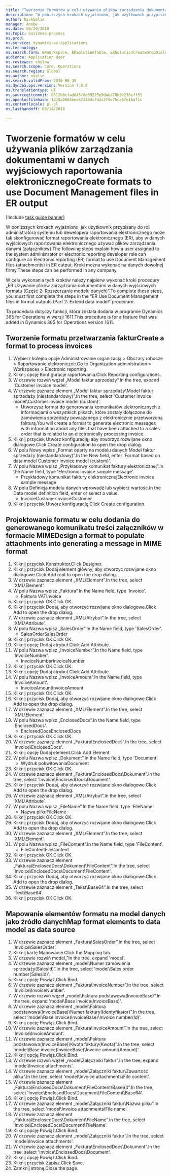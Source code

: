 ```yaml
--- 
title: "Tworzenie formatów w celu używania plików zarządzania dokumentami w danych wyjściowych raportowania elektronicznego"
description: "W poniższych krokach wyjaśniono, jak użytkownik przypisany do roli administratora systemu lub dewelopera raportowania elektronicznego może tak skonfigurować format raportowania elektronicznego, aby w danych wyjściowych raportowania elektronicznego używać plików zarządzania danymi."
author: NickSelin
manager: AnnBe
ms.date: 08/29/2018
ms.topic: business-process
ms.prod: 
ms.service: dynamics-ax-applications
ms.technology: 
ms.search.form: ERWorkspace, ERSolutionTable, ERSolutionCreateDropDialog, EROperationDesigner, ERComponentTypeDropDialog
audience: Application User
ms.reviewer: shylaw
ms.search.scope: Core, Operations
ms.search.region: Global
ms.author: nselin
ms.search.validFrom: 2016-06-30
ms.dyn365.ops.version: Version 7.0.0
ms.translationtype: HT
ms.sourcegitcommit: 0312b8cfadd45f8e59225e9daba78b9e216cff51
ms.openlocfilehash: 1815a0004eee6734b3c7d2c2f9e75ce5fe16af1c
ms.contentlocale: pl-pl
ms.lasthandoff: 09/14/2018

---
```


# <a name="create-formats-to-use-document-management-files-in-er-output"></a><span data-ttu-id="4978e-103">Tworzenie formatów w celu używania plików zarządzania dokumentami w danych wyjściowych raportowania elektronicznego</span><span class="sxs-lookup"><span data-stu-id="4978e-103">Create formats to use Document Management files in ER output</span></span>

[!include [task guide banner](../../includes/task-guide-banner.md)]

<span data-ttu-id="4978e-104">W poniższych krokach wyjaśniono, jak użytkownik przypisany do roli administratora systemu lub dewelopera raportowania elektronicznego może tak skonfigurować format raportowania elektronicznego (ER), aby w danych wyjściowych raportowania elektronicznego używać plików zarządzania danymi (załączników).</span><span class="sxs-lookup"><span data-stu-id="4978e-104">The following steps explain how a user assigned to the system administrator or electronic reporting developer role can configure an Electronic reporting (ER) format to use Document Management files (attachments) in ER output.</span></span> <span data-ttu-id="4978e-105">Kroki można wykonać na danych dowolnej firmy.</span><span class="sxs-lookup"><span data-stu-id="4978e-105">These steps can be performed in any company.</span></span>

<span data-ttu-id="4978e-106">W celu wykonania tych kroków należy najpierw wykonać kroki procedury „ER Używanie plików zarządzania dokumentami w danych wyjściowych formatu (Część 2: Rozszerzanie modelu danych)”.</span><span class="sxs-lookup"><span data-stu-id="4978e-106">To complete these steps, you must first complete the steps in the “ER Use Document Management files in format outputs (Part 2: Extend data model” procedure.</span></span>

<span data-ttu-id="4978e-107">Ta procedura dotyczy funkcji, która została dodana w programie Dynamics 365 for Operations w wersji 1611.</span><span class="sxs-lookup"><span data-stu-id="4978e-107">This procedure is for a feature that was added in Dynamics 365 for Operations version 1611.</span></span>


## <a name="create-a-format-to-process-invoices"></a><span data-ttu-id="4978e-108">Tworzenie formatu przetwarzania faktur</span><span class="sxs-lookup"><span data-stu-id="4978e-108">Create a format to process invoices</span></span>
1. <span data-ttu-id="4978e-109">Wybierz kolejno opcje Administrowanie organizacją > Obszary robocze > Raportowanie elektroniczne.</span><span class="sxs-lookup"><span data-stu-id="4978e-109">Go to Organization administration > Workspaces > Electronic reporting.</span></span>
2. <span data-ttu-id="4978e-110">Kliknij opcję Konfiguracje raportowania.</span><span class="sxs-lookup"><span data-stu-id="4978e-110">Click Reporting configurations.</span></span>
3. <span data-ttu-id="4978e-111">W drzewie rozwiń węzeł „Model faktur sprzedaży”.</span><span class="sxs-lookup"><span data-stu-id="4978e-111">In the tree, expand 'Customer invoice model'.</span></span>
4. <span data-ttu-id="4978e-112">W drzewie zaznacz element „Model faktur sprzedaży\Model faktur sprzedaży (niestandardowy)”.</span><span class="sxs-lookup"><span data-stu-id="4978e-112">In the tree, select 'Customer invoice model\Customer invoice model (custom)'.</span></span>
    * <span data-ttu-id="4978e-113">Utworzysz format do generowania komunikatów elektronicznych z informacjami o wszystkich plikach, które zostały dołączone do zamówienia sprzedaży powiązanego z elektronicznie przetworzoną fakturą.</span><span class="sxs-lookup"><span data-stu-id="4978e-113">You will create a format to generate electronic messages with information about any files that have been attached to a sales order that is related to an electronically processing invoice.</span></span>  
5. <span data-ttu-id="4978e-114">Kliknij przycisk Utwórz konfigurację, aby otworzyć rozwijane okno dialogowe.</span><span class="sxs-lookup"><span data-stu-id="4978e-114">Click Create configuration to open the drop dialog.</span></span>
6. <span data-ttu-id="4978e-115">W polu Nowy wpisz „Format oparty na modelu danych Model faktur sprzedaży (niestandardowy)”.</span><span class="sxs-lookup"><span data-stu-id="4978e-115">In the New field, enter 'Format based on data model Customer invoice model (custom)'.</span></span>
7. <span data-ttu-id="4978e-116">W polu Nazwa wpisz „Przykładowy komunikat faktury elektronicznej”.</span><span class="sxs-lookup"><span data-stu-id="4978e-116">In the Name field, type 'Electronic invoice sample message'.</span></span>
    * <span data-ttu-id="4978e-117">Przykładowy komunikat faktury elektronicznej</span><span class="sxs-lookup"><span data-stu-id="4978e-117">Electronic invoice sample message</span></span>  
8. <span data-ttu-id="4978e-118">W polu Definicja modelu danych wprowadź lub wybierz wartość.</span><span class="sxs-lookup"><span data-stu-id="4978e-118">In the Data model definition field, enter or select a value.</span></span>
    * <span data-ttu-id="4978e-119">InvoiceCustomer</span><span class="sxs-lookup"><span data-stu-id="4978e-119">InvoiceCustomer</span></span>  
9. <span data-ttu-id="4978e-120">Kliknij przycisk Utwórz konfigurację.</span><span class="sxs-lookup"><span data-stu-id="4978e-120">Click Create configuration.</span></span>

## <a name="design-a-format-to-populate-attachments-into-generating-a-message-in-mime-format"></a><span data-ttu-id="4978e-121">Projektowanie formatu w celu dodania do generowanego komunikatu treści załączników w formacie MIME</span><span class="sxs-lookup"><span data-stu-id="4978e-121">Design a format to populate attachments into generating a message in MIME format</span></span>
1. <span data-ttu-id="4978e-122">Kliknij przycisk Konstruktor.</span><span class="sxs-lookup"><span data-stu-id="4978e-122">Click Designer.</span></span>
2. <span data-ttu-id="4978e-123">Kliknij przycisk Dodaj element główny, aby otworzyć rozwijane okno dialogowe.</span><span class="sxs-lookup"><span data-stu-id="4978e-123">Click Add root to open the drop dialog.</span></span>
3. <span data-ttu-id="4978e-124">W drzewie zaznacz element „XML\Element”.</span><span class="sxs-lookup"><span data-stu-id="4978e-124">In the tree, select 'XML\Element'.</span></span>
4. <span data-ttu-id="4978e-125">W polu Nazwa wpisz „Faktura”.</span><span class="sxs-lookup"><span data-stu-id="4978e-125">In the Name field, type 'Invoice'.</span></span>
    * <span data-ttu-id="4978e-126">Faktura VAT</span><span class="sxs-lookup"><span data-stu-id="4978e-126">Invoice</span></span>  
5. <span data-ttu-id="4978e-127">Kliknij przycisk OK.</span><span class="sxs-lookup"><span data-stu-id="4978e-127">Click OK.</span></span>
6. <span data-ttu-id="4978e-128">Kliknij przycisk Dodaj, aby otworzyć rozwijane okno dialogowe.</span><span class="sxs-lookup"><span data-stu-id="4978e-128">Click Add to open the drop dialog.</span></span>
7. <span data-ttu-id="4978e-129">W drzewie zaznacz element „XML\Atrybut”.</span><span class="sxs-lookup"><span data-stu-id="4978e-129">In the tree, select 'XML\Attribute'.</span></span>
8. <span data-ttu-id="4978e-130">W polu Nazwa wpisz „SalesOrder”.</span><span class="sxs-lookup"><span data-stu-id="4978e-130">In the Name field, type 'SalesOrder'.</span></span>
    * <span data-ttu-id="4978e-131">SalesOrder</span><span class="sxs-lookup"><span data-stu-id="4978e-131">SalesOrder</span></span>  
9. <span data-ttu-id="4978e-132">Kliknij przycisk OK.</span><span class="sxs-lookup"><span data-stu-id="4978e-132">Click OK.</span></span>
10. <span data-ttu-id="4978e-133">Kliknij opcję Dodaj atrybut.</span><span class="sxs-lookup"><span data-stu-id="4978e-133">Click Add Attribute.</span></span>
11. <span data-ttu-id="4978e-134">W polu Nazwa wpisz „InvoiceNumber”.</span><span class="sxs-lookup"><span data-stu-id="4978e-134">In the Name field, type 'InvoiceNumber'.</span></span>
    * <span data-ttu-id="4978e-135">InvoiceNumber</span><span class="sxs-lookup"><span data-stu-id="4978e-135">InvoiceNumber</span></span>  
12. <span data-ttu-id="4978e-136">Kliknij przycisk OK.</span><span class="sxs-lookup"><span data-stu-id="4978e-136">Click OK.</span></span>
13. <span data-ttu-id="4978e-137">Kliknij opcję Dodaj atrybut.</span><span class="sxs-lookup"><span data-stu-id="4978e-137">Click Add Attribute.</span></span>
14. <span data-ttu-id="4978e-138">W polu Nazwa wpisz „InvoiceAmount”.</span><span class="sxs-lookup"><span data-stu-id="4978e-138">In the Name field, type 'InvoiceAmount'.</span></span>
    * <span data-ttu-id="4978e-139">InvoiceAmount</span><span class="sxs-lookup"><span data-stu-id="4978e-139">InvoiceAmount</span></span>  
15. <span data-ttu-id="4978e-140">Kliknij przycisk OK.</span><span class="sxs-lookup"><span data-stu-id="4978e-140">Click OK.</span></span>
16. <span data-ttu-id="4978e-141">Kliknij przycisk Dodaj, aby otworzyć rozwijane okno dialogowe.</span><span class="sxs-lookup"><span data-stu-id="4978e-141">Click Add to open the drop dialog.</span></span>
17. <span data-ttu-id="4978e-142">W drzewie zaznacz element „XML\Element”.</span><span class="sxs-lookup"><span data-stu-id="4978e-142">In the tree, select 'XML\Element'.</span></span>
18. <span data-ttu-id="4978e-143">W polu Nazwa wpisz „EnclosedDocs”.</span><span class="sxs-lookup"><span data-stu-id="4978e-143">In the Name field, type 'EnclosedDocs'.</span></span>
    * <span data-ttu-id="4978e-144">EnclosedDocs</span><span class="sxs-lookup"><span data-stu-id="4978e-144">EnclosedDocs</span></span>  
19. <span data-ttu-id="4978e-145">Kliknij przycisk OK.</span><span class="sxs-lookup"><span data-stu-id="4978e-145">Click OK.</span></span>
20. <span data-ttu-id="4978e-146">W drzewie zaznacz element „Faktura\EnclosedDocs”.</span><span class="sxs-lookup"><span data-stu-id="4978e-146">In the tree, select 'Invoice\EnclosedDocs'.</span></span>
21. <span data-ttu-id="4978e-147">Kliknij opcję Dodaj element.</span><span class="sxs-lookup"><span data-stu-id="4978e-147">Click Add Element.</span></span>
22. <span data-ttu-id="4978e-148">W polu Nazwa wpisz „Dokument”.</span><span class="sxs-lookup"><span data-stu-id="4978e-148">In the Name field, type 'Document'.</span></span>
    * <span data-ttu-id="4978e-149">Wydruk pokwitowania</span><span class="sxs-lookup"><span data-stu-id="4978e-149">Document</span></span>  
23. <span data-ttu-id="4978e-150">Kliknij przycisk OK.</span><span class="sxs-lookup"><span data-stu-id="4978e-150">Click OK.</span></span>
24. <span data-ttu-id="4978e-151">W drzewie zaznacz element „Faktura\EnclosedDocs\Dokument”.</span><span class="sxs-lookup"><span data-stu-id="4978e-151">In the tree, select 'Invoice\EnclosedDocs\Document'.</span></span>
25. <span data-ttu-id="4978e-152">Kliknij przycisk Dodaj, aby otworzyć rozwijane okno dialogowe.</span><span class="sxs-lookup"><span data-stu-id="4978e-152">Click Add to open the drop dialog.</span></span>
26. <span data-ttu-id="4978e-153">W drzewie zaznacz element „XML\Atrybut”.</span><span class="sxs-lookup"><span data-stu-id="4978e-153">In the tree, select 'XML\Attribute'.</span></span>
27. <span data-ttu-id="4978e-154">W polu Nazwa wpisz „FileName”.</span><span class="sxs-lookup"><span data-stu-id="4978e-154">In the Name field, type 'FileName'.</span></span>
    * <span data-ttu-id="4978e-155">Nazwa pliku</span><span class="sxs-lookup"><span data-stu-id="4978e-155">FileName</span></span>  
28. <span data-ttu-id="4978e-156">Kliknij przycisk OK.</span><span class="sxs-lookup"><span data-stu-id="4978e-156">Click OK.</span></span>
29. <span data-ttu-id="4978e-157">Kliknij przycisk Dodaj, aby otworzyć rozwijane okno dialogowe.</span><span class="sxs-lookup"><span data-stu-id="4978e-157">Click Add to open the drop dialog.</span></span>
30. <span data-ttu-id="4978e-158">W drzewie zaznacz element „XML\Element”.</span><span class="sxs-lookup"><span data-stu-id="4978e-158">In the tree, select 'XML\Element'.</span></span>
31. <span data-ttu-id="4978e-159">W polu Nazwa wpisz „FileContent”.</span><span class="sxs-lookup"><span data-stu-id="4978e-159">In the Name field, type 'FileContent'.</span></span>
    * <span data-ttu-id="4978e-160">FileContent</span><span class="sxs-lookup"><span data-stu-id="4978e-160">FileContent</span></span>  
32. <span data-ttu-id="4978e-161">Kliknij przycisk OK.</span><span class="sxs-lookup"><span data-stu-id="4978e-161">Click OK.</span></span>
33. <span data-ttu-id="4978e-162">W drzewie zaznacz element „Faktura\EnclosedDocs\Dokument\FileContent”.</span><span class="sxs-lookup"><span data-stu-id="4978e-162">In the tree, select 'Invoice\EnclosedDocs\Document\FileContent'.</span></span>
34. <span data-ttu-id="4978e-163">Kliknij przycisk Dodaj, aby otworzyć rozwijane okno dialogowe.</span><span class="sxs-lookup"><span data-stu-id="4978e-163">Click Add to open the drop dialog.</span></span>
35. <span data-ttu-id="4978e-164">W drzewie zaznacz element „Tekst\Base64”.</span><span class="sxs-lookup"><span data-stu-id="4978e-164">In the tree, select 'Text\Base64'.</span></span>
36. <span data-ttu-id="4978e-165">Kliknij przycisk OK.</span><span class="sxs-lookup"><span data-stu-id="4978e-165">Click OK.</span></span>

## <a name="map-format-elements-to-data-model-as-data-source"></a><span data-ttu-id="4978e-166">Mapowanie elementów formatu na model danych jako źródło danych</span><span class="sxs-lookup"><span data-stu-id="4978e-166">Map format elements to data model as data source</span></span>
1. <span data-ttu-id="4978e-167">W drzewie zaznacz element „Faktura\SalesOrder”.</span><span class="sxs-lookup"><span data-stu-id="4978e-167">In the tree, select 'Invoice\SalesOrder'.</span></span>
2. <span data-ttu-id="4978e-168">Kliknij kartę Mapowanie.</span><span class="sxs-lookup"><span data-stu-id="4978e-168">Click the Mapping tab.</span></span>
3. <span data-ttu-id="4978e-169">W drzewie rozwiń model„”</span><span class="sxs-lookup"><span data-stu-id="4978e-169">In the tree, expand 'model'.</span></span>
4. <span data-ttu-id="4978e-170">W drzewie zaznacz element „model\Numer zamówienia sprzedaży(SalesId)”.</span><span class="sxs-lookup"><span data-stu-id="4978e-170">In the tree, select 'model\Sales order number(SalesId)'.</span></span>
5. <span data-ttu-id="4978e-171">Kliknij opcję Powiąż.</span><span class="sxs-lookup"><span data-stu-id="4978e-171">Click Bind.</span></span>
6. <span data-ttu-id="4978e-172">W drzewie zaznacz element „Faktura\InvoiceNumber”.</span><span class="sxs-lookup"><span data-stu-id="4978e-172">In the tree, select 'Invoice\InvoiceNumber'.</span></span>
7. <span data-ttu-id="4978e-173">W drzewie rozwiń węzeł „model\Faktura podstawowa(InvoiceBase)”.</span><span class="sxs-lookup"><span data-stu-id="4978e-173">In the tree, expand 'model\Base invoice(InvoiceBase)'.</span></span>
8. <span data-ttu-id="4978e-174">W drzewie zaznacz element „model\Faktura podstawowa(InvoiceBase)\Numer faktury(Identyfikator)”.</span><span class="sxs-lookup"><span data-stu-id="4978e-174">In the tree, select 'model\Base invoice(InvoiceBase)\Invoice number(Id)'.</span></span>
9. <span data-ttu-id="4978e-175">Kliknij opcję Powiąż.</span><span class="sxs-lookup"><span data-stu-id="4978e-175">Click Bind.</span></span>
10. <span data-ttu-id="4978e-176">W drzewie zaznacz element „Faktura\InvoiceAmount”.</span><span class="sxs-lookup"><span data-stu-id="4978e-176">In the tree, select 'Invoice\InvoiceAmount'.</span></span>
11. <span data-ttu-id="4978e-177">W drzewie zaznacz element „model\Faktura podstawowa(InvoiceBase)\Kwota faktury(Kwota)”.</span><span class="sxs-lookup"><span data-stu-id="4978e-177">In the tree, select 'model\Base invoice(InvoiceBase)\Invoice amount(Amount)'.</span></span>
12. <span data-ttu-id="4978e-178">Kliknij opcję Powiąż.</span><span class="sxs-lookup"><span data-stu-id="4978e-178">Click Bind.</span></span>
13. <span data-ttu-id="4978e-179">W drzewie rozwiń węzeł „model\Załączniki faktur”.</span><span class="sxs-lookup"><span data-stu-id="4978e-179">In the tree, expand 'model\Invoice attachments'.</span></span>
14. <span data-ttu-id="4978e-180">W drzewie zaznacz element „model\Załączniki faktur\Zawartość pliku”.</span><span class="sxs-lookup"><span data-stu-id="4978e-180">In the tree, select 'model\Invoice attachments\File content'.</span></span>
15. <span data-ttu-id="4978e-181">W drzewie zaznacz element „Faktura\EnclosedDocs\Dokument\FileContent\Base64”.</span><span class="sxs-lookup"><span data-stu-id="4978e-181">In the tree, select 'Invoice\EnclosedDocs\Document\FileContent\Base64'.</span></span>
16. <span data-ttu-id="4978e-182">Kliknij opcję Powiąż.</span><span class="sxs-lookup"><span data-stu-id="4978e-182">Click Bind.</span></span>
17. <span data-ttu-id="4978e-183">W drzewie zaznacz element „model\Załączniki faktur\Nazwa pliku”.</span><span class="sxs-lookup"><span data-stu-id="4978e-183">In the tree, select 'model\Invoice attachments\File name'.</span></span>
18. <span data-ttu-id="4978e-184">W drzewie zaznacz element „Faktura\EnclosedDocs\Dokument\FileName”.</span><span class="sxs-lookup"><span data-stu-id="4978e-184">In the tree, select 'Invoice\EnclosedDocs\Document\FileName'.</span></span>
19. <span data-ttu-id="4978e-185">Kliknij opcję Powiąż.</span><span class="sxs-lookup"><span data-stu-id="4978e-185">Click Bind.</span></span>
20. <span data-ttu-id="4978e-186">W drzewie zaznacz element „model\Załączniki faktur”.</span><span class="sxs-lookup"><span data-stu-id="4978e-186">In the tree, select 'model\Invoice attachments'.</span></span>
21. <span data-ttu-id="4978e-187">W drzewie zaznacz element „Faktura\EnclosedDocs\Dokument”.</span><span class="sxs-lookup"><span data-stu-id="4978e-187">In the tree, select 'Invoice\EnclosedDocs\Document'.</span></span>
22. <span data-ttu-id="4978e-188">Kliknij opcję Powiąż.</span><span class="sxs-lookup"><span data-stu-id="4978e-188">Click Bind.</span></span>
23. <span data-ttu-id="4978e-189">Kliknij przycisk Zapisz.</span><span class="sxs-lookup"><span data-stu-id="4978e-189">Click Save.</span></span>
24. <span data-ttu-id="4978e-190">Zamknij stronę.</span><span class="sxs-lookup"><span data-stu-id="4978e-190">Close the page.</span></span>


